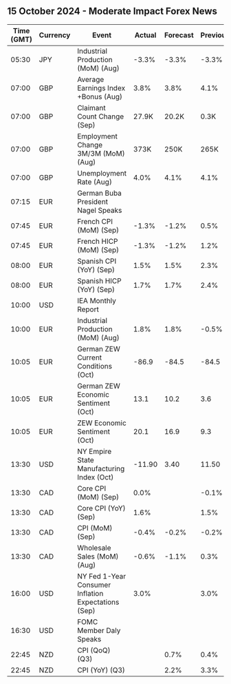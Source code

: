 ## 15 October 2024 - Moderate Impact Forex News

| Time (GMT) | Currency | Event | Actual | Forecast | Previous |
|------|----------|-------|--------|----------|----------|
| 05:30 | JPY | Industrial Production (MoM) (Aug) | -3.3% | -3.3% | -3.3% |
| 07:00 | GBP | Average Earnings Index +Bonus (Aug) | 3.8% | 3.8% | 4.1% |
| 07:00 | GBP | Claimant Count Change (Sep) | 27.9K | 20.2K | 0.3K |
| 07:00 | GBP | Employment Change 3M/3M (MoM) (Aug) | 373K | 250K | 265K |
| 07:00 | GBP | Unemployment Rate (Aug) | 4.0% | 4.1% | 4.1% |
| 07:15 | EUR | German Buba President Nagel Speaks |  |  |  |
| 07:45 | EUR | French CPI (MoM) (Sep) | -1.3% | -1.2% | 0.5% |
| 07:45 | EUR | French HICP (MoM) (Sep) | -1.3% | -1.2% | 1.2% |
| 08:00 | EUR | Spanish CPI (YoY) (Sep) | 1.5% | 1.5% | 2.3% |
| 08:00 | EUR | Spanish HICP (YoY) (Sep) | 1.7% | 1.7% | 2.4% |
| 10:00 | USD | IEA Monthly Report |  |  |  |
| 10:00 | EUR | Industrial Production (MoM) (Aug) | 1.8% | 1.8% | -0.5% |
| 10:05 | EUR | German ZEW Current Conditions (Oct) | -86.9 | -84.5 | -84.5 |
| 10:05 | EUR | German ZEW Economic Sentiment (Oct) | 13.1 | 10.2 | 3.6 |
| 10:05 | EUR | ZEW Economic Sentiment (Oct) | 20.1 | 16.9 | 9.3 |
| 13:30 | USD | NY Empire State Manufacturing Index (Oct) | -11.90 | 3.40 | 11.50 |
| 13:30 | CAD | Core CPI (MoM) (Sep) | 0.0% |  | -0.1% |
| 13:30 | CAD | Core CPI (YoY) (Sep) | 1.6% |  | 1.5% |
| 13:30 | CAD | CPI (MoM) (Sep) | -0.4% | -0.2% | -0.2% |
| 13:30 | CAD | Wholesale Sales (MoM) (Aug) | -0.6% | -1.1% | 0.3% |
| 16:00 | USD | NY Fed 1-Year Consumer Inflation Expectations (Sep) | 3.0% |  | 3.0% |
| 16:30 | USD | FOMC Member Daly Speaks |  |  |  |
| 22:45 | NZD | CPI (QoQ) (Q3) |  | 0.7% | 0.4% |
| 22:45 | NZD | CPI (YoY) (Q3) |  | 2.2% | 3.3% |
